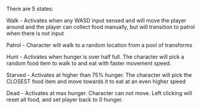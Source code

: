 There are 5 states:

Walk - Activates when any WASD input sensed and will move the player around and the player can collect food manually, but will transition to patrol when there is not input

Patrol - Character will walk to a random location from a pool of transforms

Hunt -  Activates when hunger is over half full. The character will pick a random food item to walk to and eat with faster movement speed.

Starved - Activates at higher than 75% hunger. The character will pick the CLOSEST food item and move towards it to eat at an even higher speed

Dead - Activates at max hunger. Character can not move. Left clicking will reset all food, and set player back to 0 hunger.

